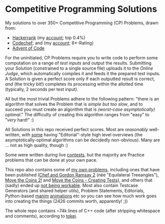 # Competitive Programming Solutions

My solutions to over 350+ Competitive Programming (CP) Problems, drawn from:

* [Hackerrank](hackerrank/) (my [account](https://www.hackerrank.com/ssjgz?hr_r=1); top 0.4%)
* [Codechef](codechef/); and (my [account](https://www.codechef.com/users/ssjgz/); 6\*-Rating)
* [Advent of Code](adventofcode/)

For the uninitiated, CP Problems require you to write code to perform some computation on a range of _test inputs_ and output the results.  Submitting your Solution (constrained to a single source file) uploads it to the _Online Judge_, which automatically compiles it and feeds it the prepared test inputs.  A Solution is given a perfect score only if each outputted result is correct, _and_ (the tricky bit!) completes its processing within the allotted time (typically, 2 seconds per test input).

All but the most trivial Problems adhere to the following pattern: "there is an algorithm that solves the Problem that is _simple but too slow_, and to succeed you must create an algorithm that is _(worst-case asymptotically) optimal_."  The difficulty of creating this algorithm ranges from "easy" to "_very_ hard!" :)

All Solutions in this repo received perfect scores.  Most are *reasonably* well-written, with [some](contests/codechef-october-2019a/bacterial-reproduction.cpp) having "Editorial"-style high level overviews (the asymptotically-optimal algorithms can be decidedly non-obvious).  Many are ... not as high quality, though :)

Some were written during live [contests](contests/), but the majority are Practice problems that can be done at your own pace.

This repo also contains some of [my own problems](my-own-problems/), including ones that have been published ([Chef and Gordon Ramsay 2](my-own-problems/equilateral-treeangles/) (née "Equilateral Treeangles"), [Move the Coins 2!](my-own-problems/counters-on-a-tree/) and [Move the Coins - Creating Tests](my-own-problems/move-the-coins-2-test/)), and others that (sadly) ended up [not being workable](my-own-problems/abandoned/).  Most also contain Testcase Generators (and shared helper utils), Problem Statements, Editorials, Python-based [manim](https://github.com/3b1b/manim) [animations](my-own-problems/counters-on-a-tree/markdown/animation-manim-source/) etc so you can see how much work goes into creating the things (2426 commits worth, apparently! ;))

The whole repo contains ~74k lines of C++ code (after stripping whitespace and comments), according to [tokei](https://github.com/XAMPPRocky/tokei).


